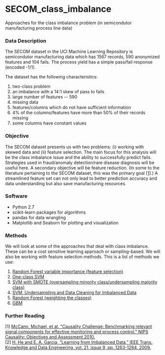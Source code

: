 # SECOM_class_imbalance
Approaches for the class imbalance problem (in semicondutor manufacturing process line data)


### Data Description
The SECOM dataset in the UCI Machine Learning Repository is semicondutor manufacturing data which has 1567 records, 590 anonymized features and 104 fails. The process yield has a simple pass/fail response (encoded -1/1).

The dataset has the following characteristics:

1.	two-class problem
2.	an imbalance with a 14:1 skew of pass to fails
2.	large number of features -- 590
3.	missing data
4.	features/columns which do not have sufficient information
5.	4% of the columns/features have more than 50% of their records missing
6.	some columns have constant values 

### Objective
The SECOM dataset presents us with two problems: (i) working with skewed data and (ii) feature selection. 
The main focus for this analysis will be the class imbalance issue and the ability to successfully predict fails. Strategies used in fraud/anomaly detection/rare disease diagnosis will be useful here. 
A secondary objective will be feature reduction. (In some to the literature pertaining to the SECOM dataset, this was the primary goal <a href="#ref1">[1]</a>.) A streamlined feature set can not only lead to better prediction accuracy and data understanding but also save manufacturing resources. 

### Software

- Python 2.7
- scikit-learn packages for algorithms
- pandas for data wrangling 
- Matplotlib and Seaborn for plotting and visualization

### Methods
We will look at some of the approaches that deal with class imbalance. These can be a cost sensitive learning approach or sampling-based. We will also be working with feature selection methods. This is a list of methods we use:

1. [Random Forest variable importance (feature selection)](https://github.com/Meena-Mani/SECOM_class_imbalance/blob/master/secomdata_ocsvm.ipynb)
2. [One-class SVM](https://github.com/Meena-Mani/SECOM_class_imbalance/blob/master/secomdata_ocsvm.ipynb) 
3. [SVM with SMOTE (oversampling minority class/undersampling majority class)](https://github.com/Meena-Mani/SECOM_class_imbalance/blob/master/secomdata_svm_smote.ipynb)
4. [SVM, Undersampling and Data Cleaning for Imbalanced Data](https://github.com/Meena-Mani/SECOM_class_imbalance/blob/master/secomdata_svm_undersampling.ipynb)
5. [Random Forest (weighting the classes)](https://github.com/Meena-Mani/SECOM_class_imbalance/blob/master/secomdata_rf.ipynb)
6. [GBM](https://github.com/Meena-Mani/SECOM_class_imbalance/blob/master/secomdata_gbm.ipynb)



### Further Reading
<a name="ref1"></a>[1] [McCann, Michael, et al. "Causality Challenge: Benchmarking relevant signal components for effective monitoring and process control." NIPS Causality: Objectives and Assessment.2010.](https://scholar.google.com/scholar?cluster=9582225450011234329&hl=en&as_sdt=0,5&sciodt=0,5)  
<a name="ref2"></a>[2] [H. He and E. A. Garcia, “Learning from Imbalanced Data,” IEEE Trans. Knowledge and Data Engineering, vol. 21, issue 9, pp. 1263-1284, 2009.](http://www.ele.uri.edu/faculty/he/PDFfiles/ImbalancedLearning.pdf)




